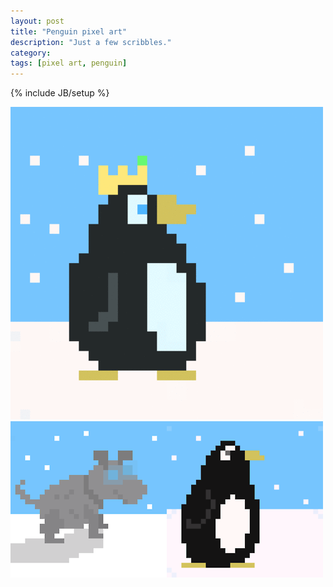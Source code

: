 ```yaml
---
layout: post
title: "Penguin pixel art"
description: "Just a few scribbles."
category:
tags: [pixel art, penguin]
---
```

{% include JB/setup %}

<img src="/assets/photos/2013-02-26/penguin.gif"/>
<img src="/assets/photos/2013-02-26/dog.png"/><img src="/assets/photos/2013-02-26/penguin01.png"/>
